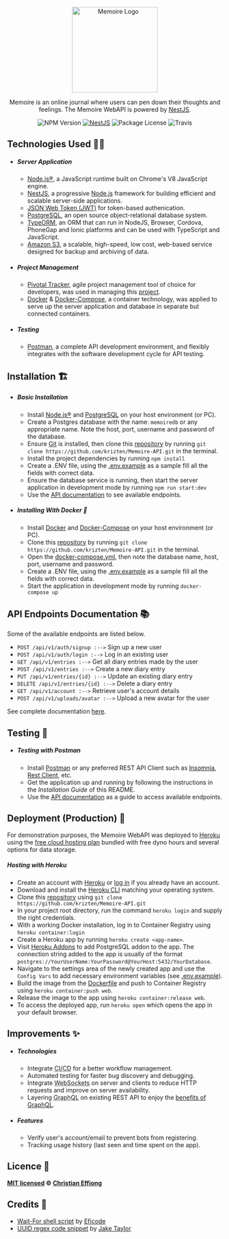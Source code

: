 <p align="center">
  <a href="https://memoire-demo.herokuapp.com/" target="blank"><img src="https://res.cloudinary.com/ddufn6ug6/image/upload/v1554277089/memoire-logo-name.png" width="200" alt="Memoire Logo" /></a>
</p>

  <p align="center">Memoire is an online journal where users can pen down their thoughts and feelings. The Memoire WebAPI is powered by <a href="http://nestjs.com/" target="blank" title="A progressive Node.js framework for building efficient and scalable server-side applications, heavily inspired by Angular.">NestJS</a>.</p>
    <p align="center">
    <img src="https://img.shields.io/badge/npm-v6.9.0-blue.svg" alt="NPM Version" />
    <a href="https://nestjs.com" target="_blank"><img src="https://img.shields.io/badge/nestjs-5.4.0-orange.svg" alt="NestJS" /></a>
    <img src="https://img.shields.io/badge/license-MIT-green.svg" alt="Package License" />
    <img src="https://travis-ci.com/krizten/Memoire-API.svg?token=NkFAritBep7j1WfW851H&branch=dev1" alt="Travis" />
  </p>

## Technologies Used 👨‍💻

- ##### Server Application
  - [Node.js®](https://nodejs.org/en/), a JavaScript runtime built on Chrome's V8 JavaScript engine.
  - [NestJS](https://nestjs.com), a progressive <a href="http://nodejs.org" target="blank">Node.js</a> framework for building efficient and scalable server-side applications.
  - [JSON Web Token (JWT)](https://jwt.io/) for token-based authenication.
  - [PostgreSQL](https://www.postgresql.org/), an open source object-relational database system.
  - [TypeORM](https://typeorm.io), an ORM that can run in NodeJS, Browser, Cordova, PhoneGap and Ionic platforms and can be used with TypeScript and JavaScript.
  - [Amazon S3](https://aws.amazon.com/s3/), a scalable, high-speed, low cost, web-based service designed for backup and archiving of data.
- ##### Project Management
  - [Pivotal Tracker](https://pivotaltracker.com), agile project management tool of choice for developers, was used in managing this [project](https://www.pivotaltracker.com/n/projects/2266427).
  - [Docker](https://www.docker.com/) & [Docker-Compose](https://docs.docker.com/compose/), a container technology, was applied to serve up the server application and database in separate but connected containers.
- ##### Testing
  - [Postman](https://www.getpostman.com/), a complete API development environment, and flexibly integrates with the software development cycle for API testing.

## Installation 🏗️

- ##### Basic Installation

  - Install [Node.js®](https://nodejs.org/en/) and [PostgreSQL](https://www.postgresql.org/) on your host environment (or PC).
  - Create a Postgres database with the name: `memoiredb` or any appropriate name. Note the host, port, username and password of the database.
  - Ensure [Git](https://git-scm.com/) is installed, then clone this [repository](https://github.com/krizten/Memoire-API) by running `git clone https://github.com/krizten/Memoire-API.git` in the terminal.
  - Install the project dependencies by running `npm install`
  - Create a .ENV file, using the [.env.example](.env.example) as a sample fill all the fields with correct data.
  - Ensure the database service is running, then start the server application in development mode by running `npm run start:dev`
  - Use the [API documentation](https://memoire-demo.herokuapp.com/docs) to see available endpoints.

- ##### Installing With Docker 🐳
  - Install [Docker](https://www.docker.com/) and [Docker-Compose](https://docs.docker.com/compose/) on your host environment (or PC).
  - Clone this [repository](https://github.com/krizten/Memoire-API) by running `git clone https://github.com/krizten/Memoire-API.git` in the terminal.
  - Open the [docker-compose.yml](docker-compose.yml), then note the database name, host, port, username and password.
  - Create a .ENV file, using the [.env.example](.env.example) as a sample fill all the fields with correct data.
  - Start the application in development mode by running `docker-compose up`

## API Endpoints Documentation 📚

Some of the available endpoints are listed below.

- `POST /api/v1/auth/signup :-->`  Sign up a new user
- `POST /api/v1/auth/login :-->` Log in an existing user
- `GET /api/v1/entries :-->` Get all diary entries made by the user
- `POST /api/v1/entries :-->` Create a new diary entry
- `PUT /api/v1/entries/{id} :-->` Update an existing diary entry
- `DELETE /api/v1/entries/{id} :-->` Delete a diary entry
- `GET /api/v1/account :-->` Retrieve user's account details
- `POST /api/v1/uploads/avatar :-->` Upload a new avatar for the user

See complete documentation [here](https://memoire-demo.herokuapp.com/docs).

## Testing 🚨

- ##### Testing with Postman
  - Install [Postman](https://www.getpostman.com/) or any preferred REST API Client such as [Insomnia](https://insomnia.rest/), [Rest Client](https://marketplace.visualstudio.com/items?itemName=humao.rest-client), etc.
  - Get the application up and running by following the instructions in the _Installation Guide_ of this README.
  - Use the [API documentation](https://memoire-demo.herokuapp.com/docs) as a guide to access available endpoints.

## Deployment (Production) 🚀
For demonstration purposes, the Memoire WebAPI was deployed to [Heroku](https://www.heroku.com/) using the [free cloud hosting plan](https://www.heroku.com/free) bundled with free dyno hours and several options for data storage.

##### Hosting with Heroku
  - Create an account with [Heroku](https://signup.heroku.com/) or [log in](https://id.heroku.com/) if you already have an account.
  - Download and install the [Heroku CLI](https://devcenter.heroku.com/articles/heroku-cli) matching your operating system.
  - Clone this [repository](https://github.com/krizten/Memoire-API) using `git clone https://github.com/krizten/Memoire-API.git`
  - In your project root directory, run the command `heroku login` and supply the right credentials.
  - With a working Docker installation, log in to Container Registry using `heroku container:login`
  - Create a Heroku app by running `heroku create <app-name>`.
  - Visit [Heroku Addons](http://elements.heroku.com/addons) to add PostgreSQL addon to the app. The connection string added to the app is usually of the format `postgres://YourUserName:YourPassword@YourHost:5432/YourDatabase`.
  - Navigate to the settings area of the newly created app and use the `Config Vars` to add necessary environment variables (see [.env.example](.env.sample)).
  - Build the image from the [Dockerfile](Dockerfile) and push to Container Registry using `heroku container:push web`.
  - Release the image to the app using `heroku container:release web`.
  - To access the deployed app, run `heroku open` which opens the app in your default browser.

## Improvements ✨

- ##### Technologies
  - Integrate <abbr title="Continuous Integration & Delivery">CI/CD</abbr> for a better workflow management.
  - Automated testing for faster bug discovery and debugging.
  - Integrate <abbr title="WebSocket is a computer communications protocol, providing full-duplex communication channels over a single TCP connection.">WebSockets</abbr> on server and clients to reduce HTTP requests and improve on server availability.
  - Layering <abbr title="GraphQL is an open-source data query and manipulation language for APIs, and a runtime for fulfilling queries with existing data.">GraphQL</abbr> on existing REST API to enjoy the <a href="https://blog.apollographql.com/layering-graphql-on-top-of-rest-569c915083ad#14d5" target="_blank">benefits of GraphQL</a>.
- ##### Features
  - Verify user's account/email to prevent bots from registering.
  - Tracking usage history (last seen and time spent on the app).

## Licence 🔐

**[MIT licensed](LICENSE) © [Christian Effiong](https://github.com/krizten)**

## Credits 🙏

- [Wait-For shell script](https://github.com/eficode/wait-for) by [Eficode](https://github.com/eficode)
- [UUID regex code snippet](https://gist.github.com/bugventure/f71337e3927c34132b9a) by [Jake Taylor](https://gist.github.com/jakewtaylor)
